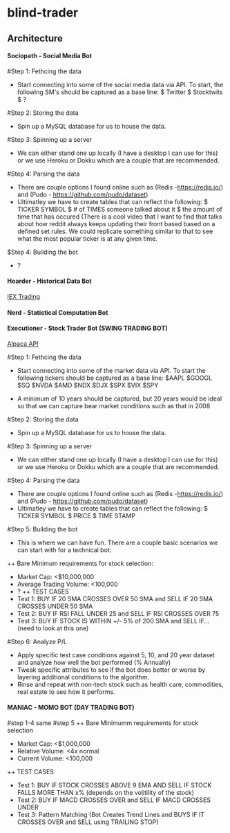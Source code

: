 # blind-trader

## Architecture

#### Sociopath - Social Media Bot

[]()
#Step 1: Fethcing the data
- Start connecting into some of the social media data via API. To start, the following SM's should be captured as a base line:
  $ Twitter
  $ Stocktwits
  $ ?


#Step 2: Storing the data
- Spin up a MySQL database for us to house the data. 

#Step 3: Spinning up a server
- We can either stand one up locally (I have a desktop I can use for this) or we use Heroku or Dokku which are a couple that are recommended.

#Step 4: Parsing the data
- There are couple options I found online such as (Redis -https://redis.io/) and (Pudo - https://github.com/pudo/dataset)
- Ultimatley we have to create tables that can reflect the following:
  $ TICKER SYMBOL
  $ # of TIMES someone talked about it
  $ the amount of time that has occured
      (There is a cool video that I want to find that talks about how reddit always keeps updating their front based based on a defined set rules. We could replicate something similar to that to see what the most popular ticker is at any given time.
      
$Step 4: Building the bot
- ?

#### Hoarder - Historical Data Bot

[IEX Trading](https://iextrading.com/developer/)

#### Nerd - Statistical Computation Bot

[]()

#### Executioner - Stock Trader Bot (SWING TRADING BOT)

[Alpaca API](https://alpaca.markets/)

#Step 1: Fethcing the data
- Start connecting into some of the market data via API. To start the following tickers should be captured as a base line:
  $AAPL
  $GOOGL
  $SQ
  $NVDA
  $AMD
  $NDX
  $DJX
  $SPX
  $VIX
  $SPY

- A minimum of 10 years should be captured, but 20 years would be ideal so that we can capture bear market conditions such as that in 2008

#Step 2: Storing the data
- Spin up a MySQL database for us to house the data. 

#Step 3: Spinning up a server
- We can either stand one up locally (I have a desktop I can use for this) or we use Heroku or Dokku which are a couple that are recommended.

#Step 4: Parsing the data
- There are couple options I found online such as (Redis -https://redis.io/) and (Pudo - https://github.com/pudo/dataset)
- Ultimatley we have to create tables that can reflect the following:
  $ TICKER SYMBOL
  $ PRICE
  $ TIME STAMP

#Step 5: Building the bot
- This is where we can have fun. There are a couple basic scenarios we can start with for a technical bot:

++ Bare Minimum requirements for stock selection:
  - Market Cap: <$10,000,000
  - Average Trading Volume: <100,000
  - ?
++ TEST CASES
  - Test 1: BUY IF 20 SMA CROSSES OVER 50 SMA and SELL IF 20 SMA CROSSES UNDER 50 SMA
  - Test 2: BUY IF RSI FALL UNDER 25 and SELL IF RSI CROSSES OVER 75
  - Test 3: BUY IF STOCK IS WITHIN +/- 5% of 200 SMA and SELL IF... (need to look at this one)
  
#Step 6: Analyze P/L
- Apply specific test case conditions against 5, 10, and 20 year dataset and analyze how well the bot performed (% Annually)
- Tweak specific attributes to see if the bot does better or worse by layering additional conditions to the algorithm.
- Rinse and repeat with non-tech stock such as health care, commodities, real estate to see how it performs.

#### MANIAC - MOMO BOT (DAY TRADING BOT)

#step 1-4 same 
#step 5
++ Bare Minimumm requirements for stock selection
  - Market Cap: <$1,000,000
  - Relative Volume: <4x normal
  - Current Volume: <100,000

++ TEST CASES
  - Test 1: BUY IF STOCK CROSSES ABOVE 9 EMA AND SELL IF STOCK FALLS MORE THAN x% (depends on the volitility of the stock)
  - Test 2: BUY IF MACD CROSSES OVER and SELL IF MACD CROSSES UNDER
  - Test 3: Pattern Matching (Bot Creates Trend Lines and BUYS IF IT CROSSES OVER and SELL using TRAILING STOP)
